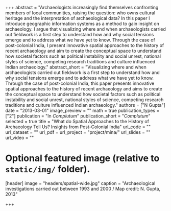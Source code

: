 +++
abstract = "Archaeologists increasingly find themselves confronting members of local communities, raising the question: who owns cultural heritage and the interpretation of archaeological data? In this paper I introduce geographic information systems as a method to gain insight on archaeology. I argue that visualizing where and when archaeologists carried out fieldwork is a first step to understand how and why social tensions emerge and to address what we have yet to know. Through the case of post-colonial India, I present innovative spatial approaches to the history of recent archaeology and aim to create the conceptual space to understand how societal factors such as political instability and social unrest, national styles of science, competing research traditions and culture influenced Indian archaeology."
abstract_short = "Visualizing where and when archaeologists carried out fieldwork is a first step to understand how and why social tensions emerge and to address what we have yet to know. Through the case of post-colonial India, this paper presents innovative spatial approaches to the history of recent archaeology and aims to create the conceptual space to understand how societal factors such as political instability and social unrest, national styles of science, competing research traditions and culture influenced Indian archaeology."
authors = ["N Gupta"]
date = "2013-03-01"
image_preview = ""
math = true
publication_types = ["2"]
publication = "In *Complutum*"
publication_short = "*Complutum*"
selected = true
title = "What do Spatial Approaches to the History of Archaeology Tell Us? Insights from Post-Colonial India"
url_code = ""
url_dataset = ""
url_pdf = <a href="http://revistas.ucm.es/index.php/CMPL/article/view/43379/41051" target="_ blank"></a>
url_project = "project/mina/"
url_slides = ""
url_video = ""



# Optional featured image (relative to `static/img/` folder).
[header]
image = "headers/spatial-wide.jpg"
caption = "Archaeological investigations carried out between 1993 and 2000 / Map credit: N. Gupta, 2013"

+++
